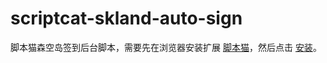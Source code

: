 # scriptcat-skland-auto-sign
脚本猫森空岛签到后台脚本，需要先在浏览器安装扩展 [脚本猫](https://github.com/scriptscat/scriptcat)，然后点击 [安装](https://github.com/monSteRhhe/scriptcat-skland-auto-sign/raw/main/skland-checkin.user.js)。
